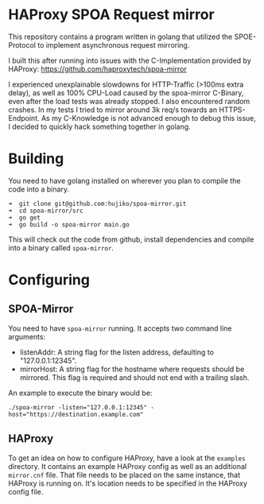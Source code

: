 # HAProxy SPOA Request mirror

This repository contains a program written in golang that utilized the SPOE-Protocol to implement asynchronous request mirroring.

I built this after running into issues with the C-Implementation provided by HAProxy: https://github.com/haproxytech/spoa-mirror

I experienced unexplainable slowdowns for HTTP-Traffic (>100ms extra delay), as well as 100% CPU-Load caused by the spoa-mirror C-Binary, even after the load tests was already stopped. I also encountered random crashes. In my tests I tried to mirror around 3k req/s towards an HTTPS-Endpoint. As my C-Knowledge is not advanced enough to debug this issue, I decided to quickly hack something together in golang.

# Building

You need to have golang installed on wherever you plan to compile the code into a binary.

```
➜  git clone git@github.com:hujiko/spoa-mirror.git
➜  cd spoa-mirror/src
➜  go get
➜  go build -o spoa-mirror main.go
```

This will check out the code from github, install dependencies and compile into a binary called `spoa-mirror`.

# Configuring

## SPOA-Mirror

You need to have `spoa-mirror` running. It accepts two command line arguments:

- listenAddr: A string flag for the listen address, defaulting to "127.0.0.1:12345".
- mirrorHost: A string flag for the hostname where requests should be mirrored. This flag is required and should not end with a trailing slash.

An example to execute the binary would be:

`./spoa-mirror -listen="127.0.0.1:12345" -host="https://destination.example.com"`

## HAProxy

To get an idea on how to configure HAProxy, have a look at the `examples` directory. It contains an example HAProxy config as well as an additional `mirror.cnf` file.
That file needs to be placed on the same instance, that HAProxy is running on. It's location needs to be specified in the HAProxy config file.
